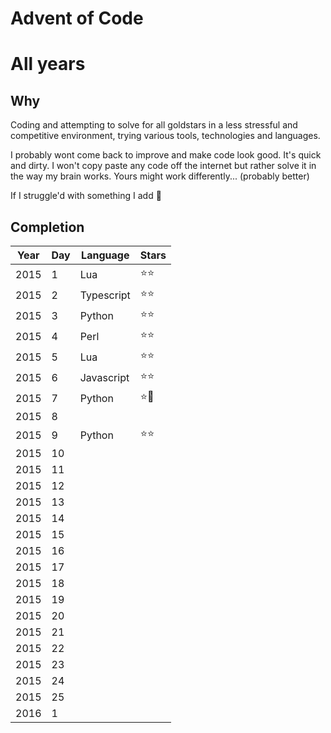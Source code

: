 # Advent of Code
# All years

## Why
Coding and attempting to solve for all goldstars in a less stressful and competitive environment, trying various tools, technologies and languages.

I probably wont come back to improve and make code look good. It's quick and dirty. I won't copy paste any code off the internet but rather solve it in the way my brain works.
Yours might work differently... (probably better)

If I struggle'd with something I add 🥵

## Completion

| Year | Day | Language | Stars |
|------|-----|----------|-----------|
| 2015 | 1   | Lua   | ⭐️⭐️ |
| 2015 | 2   | Typescript   | ⭐️⭐️ |
| 2015 | 3   | Python   | ⭐️⭐️ |
| 2015 | 4   | Perl   | ⭐️⭐️ |
| 2015 | 5   | Lua | ⭐️⭐️ |
| 2015 | 6   | Javascript | ⭐️⭐️ |
| 2015 | 7   | Python | ⭐️🥵 |
| 2015 | 8   | | |
| 2015 | 9   | Python | ⭐️⭐️ |
| 2015 | 10  | | |
| 2015 | 11  | | |
| 2015 | 12  | | |
| 2015 | 13  | | |
| 2015 | 14  | | |
| 2015 | 15  | | |
| 2015 | 16  | | |
| 2015 | 17  | | |
| 2015 | 18  | | |
| 2015 | 19  | | |
| 2015 | 20  | | |
| 2015 | 21  | | |
| 2015 | 22  | | |
| 2015 | 23  | | |
| 2015 | 24  | | |
| 2015 | 25  | | |
| 2016 | 1   | | |
